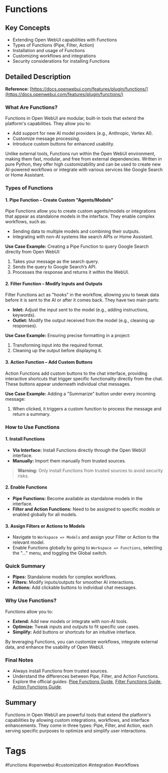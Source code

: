 # Functions

## Key Concepts
- Extending Open WebUI capabilities with Functions
- Types of Functions (Pipe, Filter, Action)
- Installation and usage of Functions
- Customizing workflows and integrations
- Security considerations for installing Functions

## Detailed Description

**Reference:** [https://docs.openwebui.com/features/plugin/functions/](https://docs.openwebui.com/features/plugin/functions/)

### What Are Functions?
Functions in Open WebUI are modular, built-in tools that extend the platform's capabilities. They allow you to:

- Add support for new AI model providers (e.g., Anthropic, Vertex AI).
- Customize message processing.
- Introduce custom buttons for enhanced usability.

Unlike external tools, Functions run within the Open WebUI environment, making them fast, modular, and free from external dependencies. Written in pure Python, they offer high customizability and can be used to create new AI-powered workflows or integrate with various services like Google Search or Home Assistant.

### Types of Functions

#### 1. Pipe Function – Create Custom "Agents/Models"
Pipe Functions allow you to create custom agents/models or integrations that appear as standalone models in the interface. They enable complex workflows, such as:

- Sending data to multiple models and combining their outputs.
- Integrating with non-AI systems like search APIs or Home Assistant.

**Use Case Example:**
Creating a Pipe Function to query Google Search directly from Open WebUI:
1. Takes your message as the search query.
2. Sends the query to Google Search’s API.
3. Processes the response and returns it within the WebUI.

#### 2. Filter Function – Modify Inputs and Outputs
Filter Functions act as "hooks" in the workflow, allowing you to tweak data before it is sent to the AI or after it comes back. They have two main parts:

- **Inlet:** Adjust the input sent to the model (e.g., adding instructions, keywords).
- **Outlet:** Modify the output received from the model (e.g., cleaning up responses).

**Use Case Example:**
Ensuring precise formatting in a project:
1. Transforming input into the required format.
2. Cleaning up the output before displaying it.

#### 3. Action Function – Add Custom Buttons
Action Functions add custom buttons to the chat interface, providing interactive shortcuts that trigger specific functionality directly from the chat. These buttons appear underneath individual chat messages.

**Use Case Example:**
Adding a "Summarize" button under every incoming message:
1. When clicked, it triggers a custom function to process the message and return a summary.

### How to Use Functions

#### 1. Install Functions
- **Via Interface:** Install Functions directly through the Open WebUI interface.
- **Manually:** Import them manually from trusted sources.

> **Warning:** Only install Functions from trusted sources to avoid security risks.

#### 2. Enable Functions
- **Pipe Functions:** Become available as standalone models in the interface.
- **Filter and Action Functions:** Need to be assigned to specific models or enabled globally for all models.

#### 3. Assign Filters or Actions to Models
- Navigate to `Workspace => Models` and assign your Filter or Action to the relevant model.
- Enable Functions globally by going to `Workspace => Functions`, selecting the "..." menu, and toggling the Global switch.

### Quick Summary

- **Pipes:** Standalone models for complex workflows.
- **Filters:** Modify inputs/outputs for smoother AI interactions.
- **Actions:** Add clickable buttons to individual chat messages.

### Why Use Functions?
Functions allow you to:

- **Extend:** Add new models or integrate with non-AI tools.
- **Optimize:** Tweak inputs and outputs to fit specific use cases.
- **Simplify:** Add buttons or shortcuts for an intuitive interface.

By leveraging Functions, you can customize workflows, integrate external data, and enhance the usability of Open WebUI.

### Final Notes
- Always install Functions from trusted sources.
- Understand the differences between Pipe, Filter, and Action Functions.
- Explore the official guides: [Pipe Functions Guide](https://docs.openwebui.com/features/plugin/functions/pipe), [Filter Functions Guide](https://docs.openwebui.com/features/plugin/functions/filter), [Action Functions Guide](https://docs.openwebui.com/features/plugin/functions/action).

## Summary
Functions in Open WebUI are powerful tools that extend the platform's capabilities by allowing custom integrations, workflows, and interface enhancements. They come in three types: Pipe, Filter, and Action, each serving specific purposes to optimize and simplify user interactions.

# Tags
#functions #openwebui #customization #integration #workflows